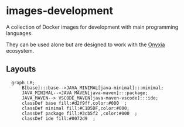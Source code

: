 # images-development

A collection of Docker images for development with main programming languages.

They can be used alone but are designed to work with the [Onyxia](https://github.com/InseeFrLab/onyxia) ecosystem.

## Layouts

```mermaid
  graph LR;
      B[base]:::base-->JAVA_MINIMAL[java-minimal]:::minimal;
      JAVA_MINIMAL-->JAVA_MAVEN[java-maven]:::package;
      JAVA_MAVEN--> VSCODE_MAVEN[java-maven-vscode]:::ide;
      classDef base fill:#d2f9ff,color:#000  ;
      classDef minimal fill:#C1D5DF,color:#000;
      classDef package fill:#3cb5f2 ,color:#000  ;
      classDef ide fill:#0072d9  ;
```
